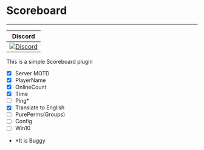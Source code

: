 # Scoreboard
---
| Discord |
| :-----: |
[![Discord](https://img.shields.io/badge/Chat-MagicalMine%20Server-7289da.svg)](https://discord.gg/auWzNb7) |


This is a simple Scoreboard plugin
- [x] Server MOTD
- [x] PlayerName
- [x] OnlineCount
- [x] Time
- [ ] Ping*
- [x] Translate to English
- [ ] PurePerms(Groups)
- [ ] Config
- [ ] Win10
* *It is Buggy
